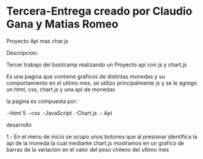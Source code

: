 # Tercera-Entrega creado por Claudio Gana y Matias Romeo
 
Proyecto Api mas char.js

Descripción:

Tercer trabajo del bootcamp realizando un Proyecto api con js y chart.js

Es una pagina que contiene graficos de distintas monedas y su comportamiento en el ultimo mes, se utilizo principalmente js y se le agrego un html, css, chart.js y una api de monedas

la pagina es compuesta por:

.-html 5 .-css .-JavaScript .-Chart.js .- Api

desarrollo

1.- En el menu de inicio se ocupo unos botones que al presionar identifica la api de la moneda la cual mediante chart.js mostramos en un grafico de barras de la variaciòn en el valor del peso chileno del ultimo mes 

